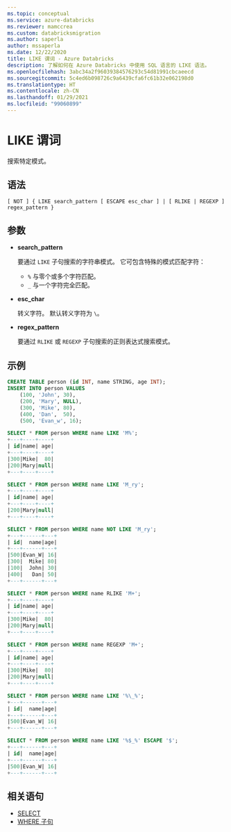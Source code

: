 ```yaml
---
ms.topic: conceptual
ms.service: azure-databricks
ms.reviewer: mamccrea
ms.custom: databricksmigration
ms.author: saperla
author: mssaperla
ms.date: 12/22/2020
title: LIKE 谓词 - Azure Databricks
description: 了解如何在 Azure Databricks 中使用 SQL 语言的 LIKE 语法。
ms.openlocfilehash: 3abc34a2f96039384576293c54d81991cbcaeecd
ms.sourcegitcommit: 5c4ed6b098726c9a6439cfa6fc61b32e062198d0
ms.translationtype: HT
ms.contentlocale: zh-CN
ms.lasthandoff: 01/29/2021
ms.locfileid: "99060899"
---
```

# <a name="like-predicate"></a>LIKE 谓词

搜索特定模式。

## <a name="syntax"></a>语法

```
[ NOT ] { LIKE search_pattern [ ESCAPE esc_char ] | [ RLIKE | REGEXP ] regex_pattern }
```

## <a name="parameters"></a>参数

* **search_pattern**

  要通过 ``LIKE`` 子句搜索的字符串模式。 它可包含特殊的模式匹配字符：

  * ``%`` 与零个或多个字符匹配。
  * ``_`` 与一个字符完全匹配。
* **esc_char**

  转义字符。 默认转义字符为 ``\``。

* **regex_pattern**

  要通过 ``RLIKE`` 或 ``REGEXP`` 子句搜索的正则表达式搜索模式。

## <a name="examples"></a>示例

```sql
CREATE TABLE person (id INT, name STRING, age INT);
INSERT INTO person VALUES
    (100, 'John', 30),
    (200, 'Mary', NULL),
    (300, 'Mike', 80),
    (400, 'Dan',  50),
    (500, 'Evan_w', 16);

SELECT * FROM person WHERE name LIKE 'M%';
+---+----+----+
| id|name| age|
+---+----+----+
|300|Mike|  80|
|200|Mary|null|
+---+----+----+

SELECT * FROM person WHERE name LIKE 'M_ry';
+---+----+----+
| id|name| age|
+---+----+----+
|200|Mary|null|
+---+----+----+

SELECT * FROM person WHERE name NOT LIKE 'M_ry';
+---+------+---+
| id|  name|age|
+---+------+---+
|500|Evan_W| 16|
|300|  Mike| 80|
|100|  John| 30|
|400|   Dan| 50|
+---+------+---+

SELECT * FROM person WHERE name RLIKE 'M+';
+---+----+----+
| id|name| age|
+---+----+----+
|300|Mike|  80|
|200|Mary|null|
+---+----+----+

SELECT * FROM person WHERE name REGEXP 'M+';
+---+----+----+
| id|name| age|
+---+----+----+
|300|Mike|  80|
|200|Mary|null|
+---+----+----+

SELECT * FROM person WHERE name LIKE '%\_%';
+---+------+---+
| id|  name|age|
+---+------+---+
|500|Evan_W| 16|
+---+------+---+

SELECT * FROM person WHERE name LIKE '%$_%' ESCAPE '$';
+---+------+---+
| id|  name|age|
+---+------+---+
|500|Evan_W| 16|
+---+------+---+
```

## <a name="related-statements"></a>相关语句

* [SELECT](sql-ref-syntax-qry-select.md)
* [WHERE 子句](sql-ref-syntax-qry-select-where.md)